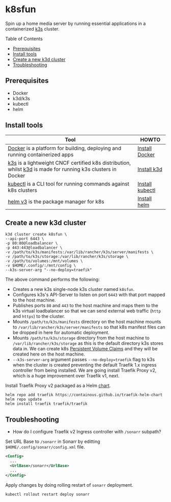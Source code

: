 # k8sfun

Spin up a home media server by running essential applications in a containerized [k3s](https://github.com/rancher/k3s) cluster. 

Table of Contents

- [Prerequisites](#prerequisites)
- [Install tools](#install-tools)
- [Create a new k3d cluster](#create-a-new-k3d-cluster)
- [Troubleshooting](#troubleshooting)


## Prerequisites

- Docker
- k3d/k3s
- kubectl
- helm

## Install tools

| Tool | HOWTO |
| --- | --- |
| [Docker](https://docs.docker.com) is a platform for building, deploying and running containerized apps | [Install Docker](https://docs.docker.com/engine/install) |
| [k3s](https://k3s.io) is a lightweight CNCF certified k8s distribution, whilst [k3d](https://k3d.io) is made for running k3s clusters in Docker | [Install k3d](https://k3d.io/#installation) |
| [kubectl](https://kubernetes.io/docs/reference/kubectl) is a CLI tool for running commands against k8s clusters | [Install kubectl](https://kubernetes.io/docs/tasks/tools/#kubectl) |
| [helm v3](https://helm.sh) is the package manager for k8s | [Install helm](https://helm.sh/docs/intro/install) |

## Create a new k3d cluster

```shell
k3d cluster create k8sfun \
--api-port 6443 \
-p 80:80@loadbalancer \
-p 443:443@loadbalancer \
-v /path/to/k3s/manifests:/var/lib/rancher/k3s/server/manifests \
-v /path/to/k3s/storage:/var/lib/rancher/k3s/storage \
-v /path/to/volumes:/mnt/volumes \
-v $HOME/.config/:/mnt/config \
--k3s-server-arg "--no-deploy=traefik"
```

The above command performs the following:

- Creates a new k3s single-node k3s cluster named `k8sfun`.
- Configures k3s's API-Server to listen on port `6443` with that port mapped to the host machine.
- Publishes ports `80` and `443` to the host machine and maps them to the k3s virtual loadbalancer so that we can send external web traffic (`http` and `https`) to the cluster.
- Mounts `/path/to/k3s/manifests` directory on the host machine mounts to `/var/lib/rancher/k3s/server/manifests` so that k8s manifest files can be dropped in here for automatic deployment.
- Mounts `/path/to/k3s/storage` directory from the host machine to `/var/lib/rancher/k3s/storage` as this is the default directory k3s stores data in. We can create k8s [Persistent Volume Claims](https://kubernetes.io/docs/concepts/storage/persistent-volumes) and they will be created here on the host machine.
- `--k3s-server-arg` argument passes `--no-deploy=traefik` flag to k3s when the cluster is created preventing the default Traefik 1.x ingress controller from being installed. We are going install Traefik Proxy v2, which is a huge improvement over Traefik v1, next.

Install Traefik Proxy v2 packaged as a Helm [chart](https://containous.github.io/traefik-helm-chart).

```shell
helm repo add traefik https://containous.github.io/traefik-helm-chart
helm repo update
helm install traefik traefik/traefik
```

## Troubleshooting

- How do I configure Traefik v2 Ingress controller with `/sonarr` subpath?

Set URL Base to `/sonarr` in Sonarr by editting `$HOME/.config/sonarr/config.xml` file.

```xml
<Config>
  ...
  <UrlBase>/sonarr</UrlBase>
  ...
</Config>
```

Apply changes by doing rolling restart of `sonarr` deployment.

```shell
kubectl rollout restart deploy sonarr
```